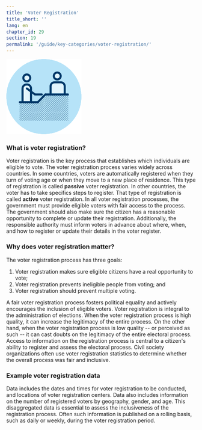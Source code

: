 ```yaml
---
title: 'Voter Registration'
title_short: ''
lang: en
chapter_id: 29
section: 19
permalink: '/guide/key-categories/voter-registration/'
---
```


![Voter Registration](/assets/images/inventory/categories/voter-registration.png)

### What is voter registration?

Voter registration is the key process that establishes which individuals are eligible to vote. The voter registration process varies widely across countries. In some countries, voters are automatically registered when they turn of voting age or when they move to a new place of residence. This type of registration is called **passive** voter registration. In other countries, the voter has to take specifics steps to register. That type of registration is called **active** voter registration. In all voter registration processes, the government must provide eligible voters with fair access to the process. The government should also make sure the citizen has a reasonable opportunity to complete or update their registration. Additionally, the responsible authority must inform voters in advance about where, when, and how to register or update their details in the voter register.

### Why does voter registration matter?

The voter registration process has three goals:

1.  Voter registration makes sure eligible citizens have a real opportunity to vote;
2.  Voter registration prevents ineligible people from voting; and
3.  Voter registration should prevent multiple voting.

A fair voter registration process fosters political equality and actively encourages the inclusion of eligible voters. Voter registration is integral to the administration of elections. When the voter registration process is high quality, it can increase the legitimacy of the entire process. On the other hand, when the voter registration process is low quality -- or perceived as such -- it can cast doubts on the legitimacy of the entire electoral process. Access to information on the registration process is central to a citizen's ability to register and assess the electoral process. Civil society organizations often use voter registration statistics to determine whether the overall process was fair and inclusive.

### Example voter registration data

Data includes the dates and times for voter registration to be conducted, and locations of voter registration centers. Data also includes information on the number of registered voters by geography, gender, and age. This disaggregated data is essential to assess the inclusiveness of the registration process. Often such information is published on a rolling basis, such as daily or weekly, during the voter registration period.
